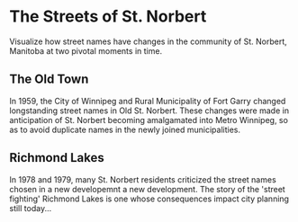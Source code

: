 # The Streets of St. Norbert

Visualize how street names have changes in the community of St. Norbert, Manitoba at two pivotal moments in time. 

## The Old Town
In 1959, the City of Winnipeg and Rural Municipality of Fort Garry changed longstanding street names in Old St. Norbert. These changes were made in anticipation of St. Norbert becoming amalgamated into Metro Winnipeg, so as to avoid duplicate names in the newly joined municipalities. 


## Richmond Lakes 
In 1978 and 1979, many St. Norbert residents criticized the street names chosen in a new developemnt a new development. The story of the 'street fighting' Richmond Lakes is one whose consequences impact city planning still today... 


